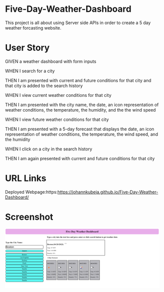 <h1>  Five-Day-Weather-Dashboard </h1>

This project is all about using Server side APIs in order to create a 5 day weather forcasting website. 

<h1> User Story </h1>

GIVEN a weather dashboard with form inputs

WHEN I search for a city

THEN I am presented with current and future conditions for that city and that city is added to the search history

WHEN I view current weather conditions for that city

THEN I am presented with the city name, the date, an icon representation of weather conditions, the temperature, the humidity, and the the wind speed

WHEN I view future weather conditions for that city

THEN I am presented with a 5-day forecast that displays the date, an icon representation of weather conditions, the temperature, the wind speed, and the humidity

WHEN I click on a city in the search history

THEN I am again presented with current and future conditions for that city


<h1> URL Links </h1>

Deployed Webpage:https:https://johannkubeja.github.io/Five-Day-Weather-Dashboard/

<h1> Screenshot </h1>

<img src="Screenshot 2023-04-20 001509.png">
